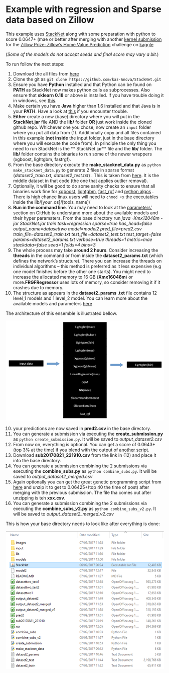 # Example with regression and Sparse data based on Zillow

This example uses [StackNet](https://github.com/kaz-Anova/StackNet) along with some preparation with python to score 0.0647+ (mae or better after merging with another [kernel submission](https://www.kaggle.com/davidfumo/boosted-trees-lb-0-0643707/code) for the [Zillow Prize: Zillow’s Home Value Prediction](https://www.kaggle.com/c/zillow-prize-1/) challenge on [kaggle](https://www.kaggle.com/) 

(*Some of the models do not accept seeds and final score may vary a bit.*)

To run follow the next steps:

1. Download the all files from [here](https://www.kaggle.com/c/zillow-prize-1/data) 
2. Clone the git as `git clone https://github.com/kaz-Anova/StackNet.git`
3. Ensure you have **Python** installed and that Python can be found on **PATH** as StackNet now makes python calls as subprocesses. Also ensure that **sklearn 0.18** or above is installed. If you have trouble doing it in windows, see [this](https://www.youtube.com/watch?v=Y2q_b4ugPWk).  
4. Make certain you have **Java** higher than 1.6 installed and that Java is in your **PATH**. Have a look at [this](https://www.java.com/en/download/help/path.xml) if you encounter trouble.
5. **Either** create a new (base) directory where you will put in the **StackNet.jar** file AND the **lib/** folder **OR** just work inside the cloned github repo. Whichever one you chose, now create an `input` folder where you put  all data from (1). Additionally copy and all files contained in this example (**not inside** the input folder, just in the base directory where you will execute the code from). In principle the only thing you need to run StackNet is the ** StackNet.jar** file and the **lib/** folder. The **lib/** folder contains the binaries to run some of the newer wrappers (xgboost, lightgbm, fastrgf).
6. From the base directory execute the **make_stacknet_data.py** as `python  make_stacknet_data.py` to generate 2 files in sparse format (*dataset2_train.txt,* *dataset2_test.txt*) . This is taken from [here](https://www.kaggle.com/danieleewww/xgboost-lightgbm-and-olsv107-w-month-features). It is the middle dataset in that code (the one that applies outlier removal). 
6. Optionally, it will be good to do some sanity checks to ensure that all binaries work fine for [xgboost](https://github.com/kaz-Anova/StackNet#install-xgboost), [lightgbm](https://github.com/kaz-Anova/StackNet#install-lightgbm), [fast_rgf](https://github.com/kaz-Anova/StackNet#install-fast_rgf-new) and [python algos](https://github.com/kaz-Anova/StackNet#install-sklearn-algorithmsnew) . There is high chance linux users will need to `chmod +x`  the executables inside the lib/[your_os]/[tools_name]/
7. **Run in the command line**. You may need to look at the [parameters’](https://github.com/kaz-Anova/StackNet#command-line-parameters) section on GitHub to understand more about the available models and their hyper paramaters. From the base directory run 
*java -Xmx12048m -jar StackNet.jar train task=regression sparse=true has_head=false output_name=datasettwo model=model2 pred_file=pred2.csv train_file=dataset2_train.txt test_file=dataset2_test.txt test_target=false params=dataset2_params.txt verbose=true threads=1 metric=mae stackdata=false seed=1 folds=4 bins=3*
8. The whole process may take **around 2 hours**. Consider increasing the **threads** in the command or from inside the **dataset2_params.txt** (which defines the network’s structure). There you can increase the threads on individual algorithms – this method is preferred as it less expensive (e.g one model finishes before the other one starts).  You  might need to increase the allocated memory to 16 GB (**Xmx16048m**) or more.**FRGFRegressor** uses lots of memory, so consider removing it if it crashes due to memory.   
9. The structure as appears in the **dataset2_params .txt** file contains 12 level_1 models and 1 level_2 model. You can learn more about the available models and parameters [here]( https://github.com/kaz-Anova/StackNet/blob/master/parameters/PARAMETERS.MD)

The architecture of this ensemble is illustrated bellow.

![Alt text](/example/zillow_regression_sparse/images/structure.png?raw=true "architecture")


10. your predictions are now saved in **pred2.csv** in the base directory.
11. You can generate a submission via executing the **create_submission.py** as `python create_submission.py`. It will be saved to *output_dataset2.csv*
12. From now on, everything is optional. You can get a score of 0.0643+ (top 3% at the time) if you blend with the output of [another script](https://www.kaggle.com/davidfumo/boosted-trees-lb-0-0643707/output).
13. Download **sub20170821_221910.csv** from the link in (12) and place it into the base directory.
14. You can generate a submission combining the 2 submissions via executing the **combine_subs.py** as `python combine_subs.py`. It will be saved to *output_dataset2_merged.csv*
15. Again optionally you can get the great genetic programming script from [here](https://www.kaggle.com/scirpus/genetic-programming-lb-0-0643904/output) and unzip it to get to 0.06425+(top 40 the time of post) after merging with the previous submission. The file tha comes out after unzipping is teh **xxx.csv**.
16.  You can generate a submission combining the 2 submissions via executing the **combine_subs_v2.py** as `python combine_subs_v2.py`. It will be saved to *output_dataset2_merged_v2.csv*

This is how your base directory needs to look like after everything is done: 

![Alt text](/example/zillow_regression_sparse/images/tree.png?raw=true "architecture")

